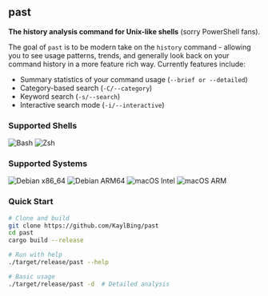 ## past

**The history analysis command for Unix-like shells** (sorry PowerShell fans).

The goal of `past` is to be modern take on the `history` command - allowing you to see usage patterns, trends, and generally look back on your command history in a more feature rich way. Currently features include:

- Summary statistics of your command usage (`--brief or --detailed`)
- Category-based search (`-C/--category`)
- Keyword search (`-s/--search`)
- Interactive search mode (`-i/--interactive`)

### **Supported Shells**
![Bash](https://img.shields.io/badge/Shell-Bash-green?logo=gnu-bash)
![Zsh](https://img.shields.io/badge/Shell-Zsh-blue?logo=zsh)

### **Supported Systems**
![Debian x86_64](https://img.shields.io/badge/Debian-x86__64-red?logo=debian)
![Debian ARM64](https://img.shields.io/badge/Debian-ARM64-red?logo=debian)
![macOS Intel](https://img.shields.io/badge/macOS-x86__64-black?logo=apple)
![macOS ARM](https://img.shields.io/badge/macOS-ARM64-black?logo=apple)

### **Quick Start**
```bash
# Clone and build
git clone https://github.com/KaylBing/past
cd past
cargo build --release

# Run with help
./target/release/past --help

# Basic usage
./target/release/past -d  # Detailed analysis

